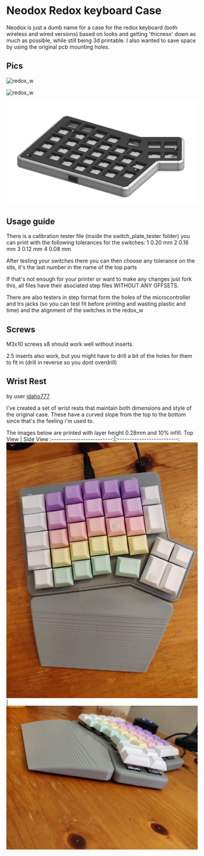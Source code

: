 # Neodox Redox keyboard Case
Neodox is just a dumb name for a case for the redox keyboard (both wireless and wired versions) based on looks and getting 'thicness' down as much as possible,  while still being 3d printable.
I also wanted to save space by using the original pcb mounting holes.

## Pics

![redox_w](media/IMG_20200729_151927.jpg)

![redox_w](media/redox_rev1.0.jpg)

![redox_w](media/redox_w.png)

## Usage guide
There is a calibration tester file (inside the switch_plate_tester folder) you can print with the following tolerances for the switches:
1 0.20 mm
2 0.16 mm
3 0.12 mm
4 0.08 mm

After testing your switches there you can then choose any tolerance on the stls, it's the last number in the name of the top parts

If that's not enough for your printer or want to make any changes just fork this, all files have their asociated step files WITHOUT ANY OFFSETS.

There are also testers in step format form the holes of the microcontroller and trs jacks (so you can test fit before printing and wasting plastic and time) and the alignment of the switches in the redox_w

## Screws

M3x10 screws x8 should work well without inserts.

2.5 inserts also work, but you might have to drill a bit of the holes for them to fit in (drill in reverse so you dont overdrill)

 ## Wrist Rest
by user [idaho777](https://github.com/idaho777)

I've created a set of wrist rests that maintain both dimensions and style of the original case.  These have a curved slope from the top to the bottom since that's the feeling i'm used to.

The images below are printed with layer height 0.28mm and 10% infill.
Top View            |  Side View
:-------------------------:|:-------------------------:
![top view](wrist_rest/top_view.jpg) | ![side view](wrist_rest/side_view.jpg)
